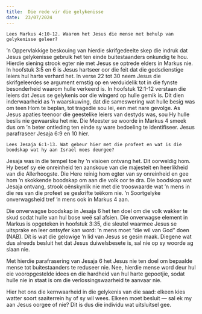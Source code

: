 ```yaml
---
title:  Die rede vir die gelykenisse
date:  23/07/2024
---
```


`Lees Markus 4:10-12. Waarom het Jesus die mense met behulp van gelykenisse geleer?`

’n Oppervlakkige beskouing van hierdie skrifgedeelte skep die indruk dat Jesus gelykenisse gebruik het ten einde buitestaanders onkundig te hou. Hierdie siening strook egter nie met Jesus se optrede elders in Markus nie. In hoofstuk 3:5 en 6 is Jesus hartseer oor die feit dat die godsdienstige leiers hul harte verhard het. In verse 22 tot 30 neem Jesus die skrifgeleerdes se argument ernstig op en verduidelik tot in die fynste besonderheid waarom hulle verkeerd is. In hoofstuk 12:1-12 verstaan die leiers dat Jesus se gelykenis oor die wingerd op hulle gemik is. Dit dien inderwaarheid as ’n waarskuwing, dat die sameswering wat hulle besig was om teen Hom te beplan, tot tragedie sou lei, een met nare gevolge. As Jesus apaties teenoor die geestelike leiers van destyds was, sou Hy hulle beslis nie gewaarsku het nie. Die Meester se woorde in Markus 4 smeek dus om ’n beter ontleding ten einde sy ware bedoeling te identifiseer. Jesus parafraseer Jesaja 6:9 en 10 hier.

`Lees Jesaja 6:1-13. Wat gebeur hier met die profeet en wat is die boodskap wat hy aan Israel moes deurgee?`

Jesaja was in die tempel toe hy ’n visioen ontvang het. Dit oorweldig hom. Hy besef sy eie onreinheid ten aanskoue van die majesteit en heerlikheid van die Allerhoogste. Die Here reinig hom egter van sy onreinheid en gee hom ’n skokkende boodskap om aan die volk oor te dra. Die boodskap wat Jesaja ontvang, strook oënskynlik nie met die trooswaarde wat ’n mens in die res van die profeet se geskrifte teëkom nie. ’n Soortgelyke onverwagsheid tref ’n mens ook in Markus 4 aan.

Die onverwagse boodskap in Jesaja 6 het ten doel om die volk wakker te skud sodat hulle van hul bose weë sal afsien. Die onverwagse element in Markus is opgeteken in hoofstuk 3:35, die sleutel waarmee Jesus se uitsprake en leer ontsyfer kan word: ’n mens moet “die wil van God” doen (NAB). Dít is wat die gelowige ’n lid van Jesus se gesin maak. Diegene wat dus alreeds besluit het dat Jesus duiwelsbesete is, sal nie op sy woorde ag slaan nie.

Met hierdie parafrasering van Jesaja 6 het Jesus nie ten doel om bepaalde mense tot buitestaanders te reduseer nie. Nee, hierdie mense word deur hul eie vooropgestelde idees en die hardheid van hul harte gepootjie, sodat hulle nie in staat is om die verlossingswaarheid te aanvaar nie.

Hier het ons die kernwaarheid in die gelykenis van die saad: elkeen kies watter soort saaiterrein hy of sy wil wees. Elkeen moet besluit — sal ek my aan Jesus oorgee of nie? Dit is dus die individu wat uitsluitsel gee.